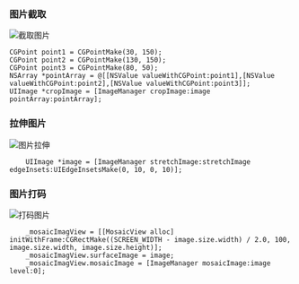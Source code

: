 ### 图片截取
![截取图片](http://ok841h9gr.bkt.clouddn.com/cropImage.png)
```
CGPoint point1 = CGPointMake(30, 150);
CGPoint point2 = CGPointMake(130, 150);
CGPoint point3 = CGPointMake(80, 50);
NSArray *pointArray = @[[NSValue valueWithCGPoint:point1],[NSValue valueWithCGPoint:point2],[NSValue valueWithCGPoint:point3]];
UIImage *cropImage = [ImageManager cropImage:image pointArray:pointArray];
```
### 拉伸图片
![图片拉伸](http://ok841h9gr.bkt.clouddn.com/stretchImage.png)     

```
    UIImage *image = [ImageManager stretchImage:stretchImage edgeInsets:UIEdgeInsetsMake(0, 10, 0, 10)];
```
### 图片打码
![打码图片](http://ok841h9gr.bkt.clouddn.com/masicImage.png)       
```
    _mosaicImagView = [[MosaicView alloc] initWithFrame:CGRectMake((SCREEN_WIDTH - image.size.width) / 2.0, 100, image.size.width, image.size.height)];
    _mosaicImagView.surfaceImage = image;
    _mosaicImagView.mosaicImage = [ImageManager mosaicImage:image level:0];
```
